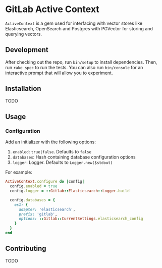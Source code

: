 # GitLab Active Context

`ActiveContext` is a gem used for interfacing with vector stores like Elasticsearch, OpenSearch and Postgres with PGVector for storing and querying vectors.

## Development

After checking out the repo, run `bin/setup` to install dependencies. Then, run `rake spec` to run the tests. You can also run `bin/console` for an interactive prompt that will allow you to experiment.

## Installation

TODO

## Usage

### Configuration

Add an initializer with the following options:

1. `enabled`: `true|false`. Defaults to `false`
1. `databases`: Hash containing database configuration options
1. `logger`: Logger. Defaults to `Logger.new($stdout)`

For example:

```ruby
ActiveContext.configure do |config|
  config.enabled = true
  config.logger = ::Gitlab::Elasticsearch::Logger.build

  config.databases = {
    es1: {
      adapter: 'elasticsearch',
      prefix: 'gitlab',
      options: ::Gitlab::CurrentSettings.elasticsearch_config
    }
  }
end
```

## Contributing

TODO
